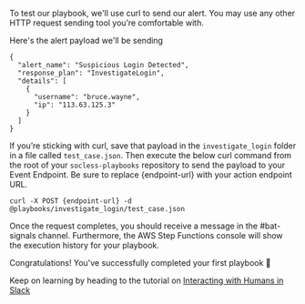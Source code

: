 To test our playbook, we'll use curl to send our alert. You may use any other HTTP request sending tool you’re comfortable with.

Here's the alert payload we'll be sending

```
{
  "alert_name": "Suspicious Login Detected",
  "response_plan": "InvestigateLogin",
  "details": [
    {
      "username": "bruce.wayne",
      "ip": "113.63.125.3"
    }
  ]
}
```

If you’re sticking with curl, save that payload in the `investigate_login` folder in a file called `test_case.json`. Then execute the below curl command from the root of your `socless-playbooks` repository to send the payload to your Event Endpoint. Be sure to replace {endpoint-url} with your action endpoint URL.

```
curl -X POST {endpoint-url} -d @playbooks/investigate_login/test_case.json
```

Once the request completes, you should receive a message in the #bat-signals channel. Furthermore, the AWS Step Functions console will show the execution history for your playbook.

Congratulations! You've successfully completed your first playbook 🍾 

Keep on learning by heading to the tutorial on [Interacting with Humans in Slack](./Tutorial:-Interacting-with-Humans-via-Slack)
